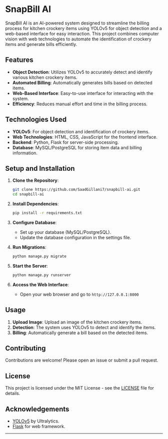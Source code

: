 # SnapBill AI

SnapBill AI is an AI-powered system designed to streamline the billing process for kitchen crockery items using YOLOv5 for object detection and a web-based interface for easy interaction. This project combines computer vision with web technologies to automate the identification of crockery items and generate bills efficiently.

## Features

- **Object Detection**: Utilizes YOLOv5 to accurately detect and identify various kitchen crockery items.
- **Automated Billing**: Automatically generates bills based on detected items.
- **Web-Based Interface**: Easy-to-use interface for interacting with the system.
- **Efficiency**: Reduces manual effort and time in the billing process.

## Technologies Used

- **YOLOv5**: For object detection and identification of crockery items.
- **Web Technologies**: HTML, CSS, JavaScript for the frontend interface.
- **Backend**: Python, Flask for server-side processing.
- **Database**: MySQL/PostgreSQL for storing item data and billing information.

## Setup and Installation

1. **Clone the Repository**:
    ```bash
    git clone https://github.com/SaadGillani7/snapbill-ai.git
    cd snapbill-ai
    ```

2. **Install Dependencies**:
    ```bash
    pip install -r requirements.txt
    ```

3. **Configure Database**:
    - Set up your database (MySQL/PostgreSQL).
    - Update the database configuration in the settings file.

4. **Run Migrations**:
    ```bash
    python manage.py migrate
    ```

5. **Start the Server**:
    ```bash
    python manage.py runserver
    ```

6. **Access the Web Interface**:
    - Open your web browser and go to `http://127.0.0.1:8000`

## Usage

1. **Upload Image**: Upload an image of the kitchen crockery items.
2. **Detection**: The system uses YOLOv5 to detect and identify the items.
3. **Billing**: Automatically generate a bill based on the detected items.

## Contributing

Contributions are welcome! Please open an issue or submit a pull request.

## License

This project is licensed under the MIT License - see the [LICENSE](LICENSE) file for details.

## Acknowledgements

- [YOLOv5](https://github.com/ultralytics/yolov5) by Ultralytics.
- [Flask](https://flask.palletsprojects.com/) for web framework.

---

